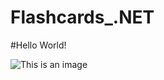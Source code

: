 # Flashcards_.NET

#Hello World!

![This is an image](https://myoctocat.com/assets/images/base-octocat.svg)
